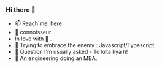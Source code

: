 
### Hi there 👋

- 📫 Reach me: [here](https://tonybenoy.com/)
- 🐍 connoisseur.
- In love with 🦀 .
- 🤔 Trying to embrace the enemy : Javascript/Typescript.
- 🔭 Question I'm usually asked - Tu krta kya h!
- 🤦 An engineering doing an MBA.

<!--
**tonybenoy/tonybenoy** is a ✨ _special_ ✨ repository because its `README.md` (this file) appears on your GitHub profile.

Here are some ideas to get you started:

- 🔭 I’m currently working on ...

- 👯 I’m looking to collaborate on ...
- 🤔 I’m looking for help with ...
- 💬 Ask me about ...
- 😄 Pronouns: ...
- ⚡ Fun fact: ...
-->
